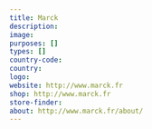 ```yaml
---
title: Marck
description:
image:
purposes: []
types: []
country-code:
country:
logo:
website: http://www.marck.fr
shop: http://www.marck.fr
store-finder:
about: http://www.marck.fr/about/
---
```

